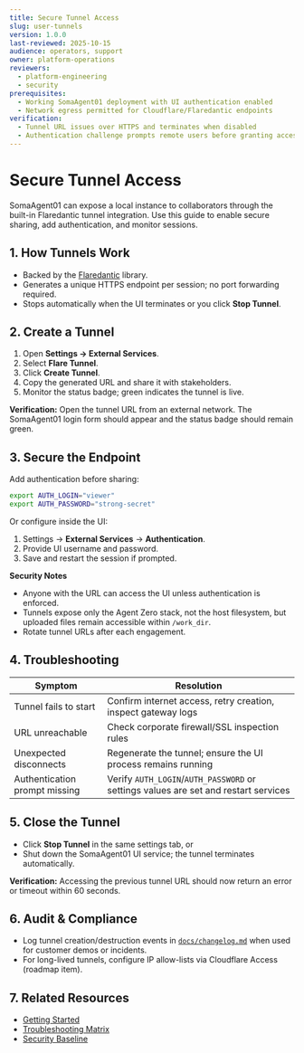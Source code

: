 ```yaml
---
title: Secure Tunnel Access
slug: user-tunnels
version: 1.0.0
last-reviewed: 2025-10-15
audience: operators, support
owner: platform-operations
reviewers:
  - platform-engineering
  - security
prerequisites:
  - Working SomaAgent01 deployment with UI authentication enabled
  - Network egress permitted for Cloudflare/Flaredantic endpoints
verification:
  - Tunnel URL issues over HTTPS and terminates when disabled
  - Authentication challenge prompts remote users before granting access
---
```


# Secure Tunnel Access

SomaAgent01 can expose a local instance to collaborators through the built-in Flaredantic tunnel integration. Use this guide to enable secure sharing, add authentication, and monitor sessions.

## 1. How Tunnels Work

- Backed by the [Flaredantic](https://pypi.org/project/flaredantic/) library.
- Generates a unique HTTPS endpoint per session; no port forwarding required.
- Stops automatically when the UI terminates or you click **Stop Tunnel**.

## 2. Create a Tunnel

1. Open **Settings → External Services**.
2. Select **Flare Tunnel**.
3. Click **Create Tunnel**.
4. Copy the generated URL and share it with stakeholders.
5. Monitor the status badge; green indicates the tunnel is live.

**Verification:** Open the tunnel URL from an external network. The SomaAgent01 login form should appear and the status badge should remain green.

## 3. Secure the Endpoint

Add authentication before sharing:

```bash
export AUTH_LOGIN="viewer"
export AUTH_PASSWORD="strong-secret"
```

Or configure inside the UI:

1. Settings → **External Services** → **Authentication**.
2. Provide UI username and password.
3. Save and restart the session if prompted.

**Security Notes**
- Anyone with the URL can access the UI unless authentication is enforced.
- Tunnels expose only the Agent Zero stack, not the host filesystem, but uploaded files remain accessible within `/work_dir`.
- Rotate tunnel URLs after each engagement.

## 4. Troubleshooting

| Symptom | Resolution |
| ------- | ---------- |
| Tunnel fails to start | Confirm internet access, retry creation, inspect gateway logs |
| URL unreachable | Check corporate firewall/SSL inspection rules |
| Unexpected disconnects | Regenerate the tunnel; ensure the UI process remains running |
| Authentication prompt missing | Verify `AUTH_LOGIN`/`AUTH_PASSWORD` or settings values are set and restart services |

## 5. Close the Tunnel

- Click **Stop Tunnel** in the same settings tab, or
- Shut down the SomaAgent01 UI service; the tunnel terminates automatically.

**Verification:** Accessing the previous tunnel URL should now return an error or timeout within 60 seconds.

## 6. Audit & Compliance

- Log tunnel creation/destruction events in [`docs/changelog.md`](../changelog.md) when used for customer demos or incidents.
- For long-lived tunnels, configure IP allow-lists via Cloudflare Access (roadmap item).

## 7. Related Resources

- [Getting Started](./getting-started.md)
- [Troubleshooting Matrix](./troubleshooting.md)
- [Security Baseline](../technical-manual/security.md)
